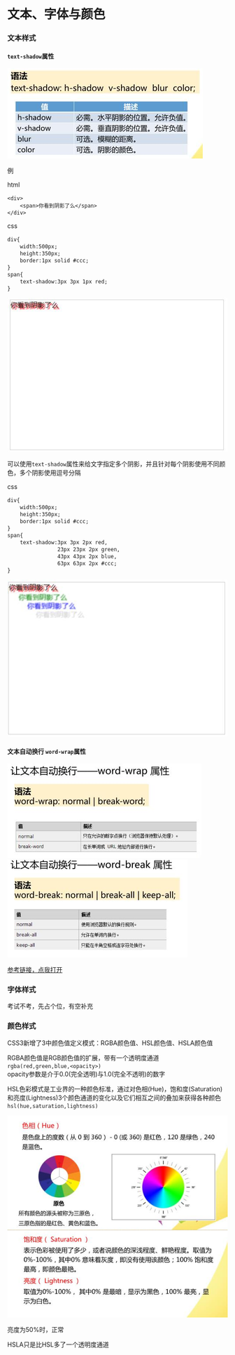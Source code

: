 # 文本、字体与颜色

### 文本样式
#### `text-shadow`属性  
![](images/css21.jpg)

例

html

	<div>
		<span>你看到阴影了么</span>
	</div>

css

	div{
		width:500px;
		height:350px;
		border:1px solid #ccc;
	}
	span{
		text-shadow:3px 3px 1px red;
	}

![](images/css22.jpg)

可以使用`text-shadow`属性来给文字指定多个阴影，并且针对每个阴影使用不同颜色，多个阴影使用逗号分隔

css

	div{
		width:500px;
		height:350px;
		border:1px solid #ccc;
	}
	span{
		text-shadow:3px 3px 2px red,
					23px 23px 2px green,
					43px 43px 2px blue,
					63px 63px 2px #ccc;			
	}

![](images/css23.jpg)

#### 文本自动换行 `word-wrap`属性

![](images/css24.jpg)
![](images/css25.jpg)

[参考链接，点我打开](http://www.cnblogs.com/2050/archive/2012/08/10/2632256.html)

### 字体样式
考试不考，先占个位，有空补充


### 颜色样式
CSS3新增了3中颜色值定义模式：RGBA颜色值、HSL颜色值、HSLA颜色值  

RGBA颜色值是RGB颜色值的扩展，带有一个透明度通道  
`rgba(red,green,blue,<opacity>)`  
opacity参数是介于0.0(完全透明)与1.0(完全不透明)的数字

HSL色彩模式是工业界的一种颜色标准，通过对色相(Hue)，饱和度(Saturation)和亮度(Lightness)3个颜色通道的变化以及它们相互之间的叠加来获得各种颜色  
`hsl(hue,saturation,lightness)`

![](images/css26.jpg)
![](images/css27.jpg)

亮度为50%时，正常

HSLA只是比HSL多了一个透明度通道
